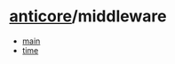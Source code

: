 # [anticore](../../../#reference)/<a name="reference">middleware</a>

* [main](./main/#reference)
* [time](./time/#reference)